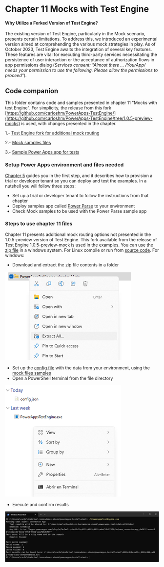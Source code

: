 # Chapter 11 Mocks with Test Engine

#### Why Utilize a Forked Version of Test Engine?

The existing version of Test Engine, particularly in the Mock scenario, presents certain limitations. To address this, we introduced an experimental version aimed at comprehending the various mock strategies in play. As of October 2023, Test Engine awaits the integration of several key features. These features are vital for executing third-party services necessitating the persistence of user interaction or the acceptance of authorization flows in app permissions dialog (_Services consent: "Almost there ... /YourApp/ needs your permission to use the following. Please allow the permissions to proceed"_).

## Code companion

This folder contains code and samples presented in chapter 11 "Mocks with test Engine". For simplicity, the release from this fork [https://github.com/carloshm/PowerApps-TestEngine/](https://github.com/carloshm/PowerApps-TestEngine/tree/1.0.5-preview-mocks) is used, with changes presented in the chapter.

1.- [Test Engine fork for additional mock routing](PowerAppsTestEngine_chapter_11.zip)

2.- [Mock samples files](testplans.zip)

3.- [Sample Power Apps app for tests](PowerParse_1_0_0_0.zip)

### Setup Power Apps environment and files needed
[Chapter 5](../chapter-05) guides you in the first step, and it describes how to provision a trial or developer tenant so you can deploy and test the examples. In a nutshell you will follow three steps:
- Set up a trial or developer tenant to follow the instructions from that chapter
- Deploy samples app called [Power Parse](PowerParse_1_0_0_0.zip) to your environment
- Check Mock samples to be used with the Power Parse sample app

### Steps to use chapter 11 files
Chapter 11 presents additional mock routing options not presented in the 1.0.5-preview version of Test Engine. This fork available from the release of [Test Engine 1.0.5-preview-mock](https://github.com/carloshm/PowerApps-TestEngine/tree/1.0.5-preview-mocks) is used in the examples.
You can use the [zip file](PowerAppsTestEngine_chapter_11.zip) in a windows system. For Linux compile or run from [source code](https://github.com/carloshm/PowerApps-TestEngine/tree/1.0.5-preview-mocks).
For windows:
- Download and extract the zip file contents in a folder

![Alt text](extract-files_screenshot.png)
- Set up the [config file](https://github.com/microsoft/PowerApps-TestEngine#2-set-up-the-config-file) with the data from your environment, using the [mock files samples](testplans.zip)
- Open a PowerShell terminal from the file directory

![Alt text](open-terminal_screenshot.png)
- Execute and confirm results

![Alt text](run-files_screenshot.png)
